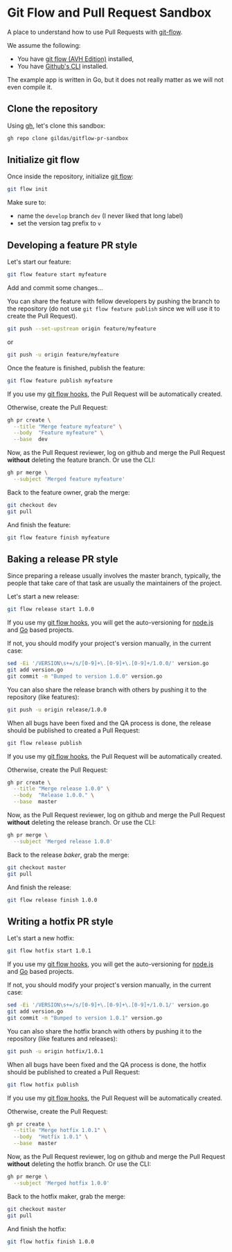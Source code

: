 # Git Flow and Pull Request Sandbox

A place to understand how to use Pull Requests with [git-flow](https://github.com/petervanderdoes/gitflow-avh).

We assume the following:

- You have [git flow (AVH Edition)](https://github.com/petervanderdoes/gitflow-avh) installed,
- You have [Github's CLI](https://cli.github.com) installed.

The example app is written in Go, but it does not really matter as we will not even compile it.

## Clone the repository

Using [gh](https://cli.github.com), let's clone this sandbox:

```sh
gh repo clone gildas/gitflow-pr-sandbox
```

## Initialize git flow

Once inside the repository, initialize [git flow](https://github.com/petervanderdoes/gitflow-avh):

```sh
git flow init
```

Make sure to:

- name the `develop` branch `dev` (I never liked that long label)
- set the version tag prefix to `v`

## Developing a feature PR style

Let's start our feature:

```sh
git flow feature start myfeature
```

Add and commit some changes...

You can share the feature with fellow developers by pushing the branch to the repository (do not use `git flow feature publish` since we will use it to create the Pull Request).

```sh
git push --set-upstream origin feature/myfeature
```

or

```sh
git push -u origin feature/myfeature
```

Once the feature is finished, publish the feature:

```sh
git flow feature publish myfeature
```

If you use my [git flow hooks](https://github.com/gildas/gitflow-hooks), the Pull Request will be automatically created.

Otherwise, create the Pull Request:

```sh
gh pr create \
  --title "Merge feature myfeature" \
  --body  "Feature myfeature" \
  --base  dev
```

Now, as the Pull Request reviewer, log on github and merge the Pull Request **without** deleting the feature branch. Or use the CLI:

```sh
gh pr merge \
  --subject 'Merged feature myfeature'
```

Back to the feature owner, grab the merge:

```sh
git checkout dev
git pull
```

And finish the feature:

```sh
git flow feature finish myfeature
```

## Baking a release PR style

Since preparing a release usually involves the master branch, typically, the people that take care of that task are usually the maintainers of the project.

Let's start a new release:

```sh
git flow release start 1.0.0
```

If you use my [git flow hooks](https://github.com/gildas/gitflow-hooks), you will get the auto-versioning for [node.js](https://nodejs.org) and [Go](https://go.dev) based projects.

If not, you should modify your project's version manually, in the current case:

```sh
sed -Ei '/VERSION\s+=/s/[0-9]+\.[0-9]+\.[0-9]+/1.0.0/' version.go
git add version.go
git commit -m "Bumped to version 1.0.0" version.go
```

You can also share the release branch with others by pushing it to the repository (like features):

```sh
git push -u origin release/1.0.0
```

When all bugs have been fixed and the QA process is done, the release should be published to created a Pull Request:

```sh
git flow release publish
```

If you use my [git flow hooks](https://github.com/gildas/gitflow-hooks), the Pull Request will be automatically created.

Otherwise, create the Pull Request:

```sh
gh pr create \
  --title "Merge release 1.0.0" \
  --body  "Release 1.0.0." \
  --base  master
```

Now, as the Pull Request reviewer, log on github and merge the Pull Request **without** deleting the release branch. Or use the CLI:

```sh
gh pr merge \
  --subject 'Merged release 1.0.0'
```

Back to the release _baker_, grab the merge:
```sh
git checkout master
git pull
```

And finish the release:
```sh
git flow release finish 1.0.0
```

## Writing a hotfix PR style

Let's start a new hotfix:

```sh
git flow hotfix start 1.0.1
```

If you use my [git flow hooks](https://github.com/gildas/gitflow-hooks), you will get the auto-versioning for [node.js](https://nodejs.org) and [Go](https://go.dev) based projects.

If not, you should modify your project's version manually, in the current case:

```sh
sed -Ei '/VERSION\s+=/s/[0-9]+\.[0-9]+\.[0-9]+/1.0.1/' version.go
git add version.go
git commit -m "Bumped to version 1.0.1" version.go
```

You can also share the hotfix branch with others by pushing it to the repository (like features and releases):

```sh
git push -u origin hotfix/1.0.1
```

When all bugs have been fixed and the QA process is done, the hotfix should be published to created a Pull Request:

```sh
git flow hotfix publish
```

If you use my [git flow hooks](https://github.com/gildas/gitflow-hooks), the Pull Request will be automatically created.

Otherwise, create the Pull Request:

```sh
gh pr create \
  --title "Merge hotfix 1.0.1" \
  --body  "Hotfix 1.0.1" \
  --base  master
```

Now, as the Pull Request reviewer, log on github and merge the Pull Request **without** deleting the hotfix branch. Or use the CLI:

```sh
gh pr merge \
  --subject 'Merged hotfix 1.0.0'
```

Back to the hotfix maker, grab the merge:
```sh
git checkout master
git pull
```

And finish the hotfix:
```sh
git flow hotfix finish 1.0.0
```
